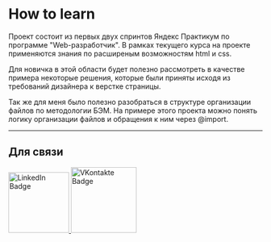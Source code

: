 # How to learn

Проект состоит из первых двух спринтов Яндекс Практикум по программе "Web-разработчик".
В рамках текущего курса на проекте применяются знания по расширеным возможностям html и css.

Для новичка в этой области будет полезно рассмотреть в качестве примера некоторые решения, 
которые были приняты исходя из требований дизайнера к верстке страницы.

Так же для меня было полезно разобраться в структуре организации файлов по методологии БЭМ. На примере этого проекта можно понять логику организации файлов и обращения к ним через @import.

---

## Для связи
  <a href="https://linkedin.com/in/ruslan-zykov/">
    <img src="https://img.shields.io/badge/Linkedin-blue?style=for-the-badge&logo=linkedin&logoColor=white" alt="LinkedIn Badge" width="120"/>
  </a>
  <a href="https://vk.com/r_u_sl_i_k">
    <img src="https://img.shields.io/badge/Vkontakte-blue?style=for-the-badge&logo=vk&logoColor=white" alt="VKontakte Badge" width="130"/>
  </a>
